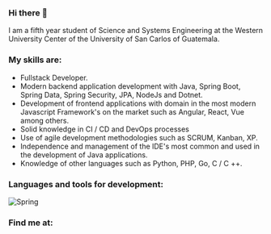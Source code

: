 ### Hi there 👋

<!--
**BryanBmmF/BryanBmmF** is a ✨ _special_ ✨ repository because its `README.md` (this file) appears on your GitHub profile.

Here are some ideas to get you started:

- 🔭 I’m currently working on ...
- 🌱 I’m currently learning ...
- 👯 I’m looking to collaborate on ...
- 🤔 I’m looking for help with ...
- 💬 Ask me about ...
- 📫 How to reach me: ...
- 😄 Pronouns: ...
- ⚡ Fun fact: ...
-->

I am a fifth year student of Science and Systems Engineering at the Western University Center of the University of San Carlos of Guatemala.

### My skills are:

 - Fullstack Developer.
 - Modern backend application development with Java, Spring Boot, Spring Data, Spring Security, JPA, NodeJs and Dotnet.
 - Development of frontend applications with domain in the most modern Javascript Framework's on the market such as Angular, React, Vue among others.
 - Solid knowledge in CI / CD and DevOps processes
 - Use of agile development methodologies such as SCRUM, Kanban, XP.
 - Independence and management of the IDE's most common and used in the development of Java applications.
 - Knowledge of other languages such as Python, PHP, Go, C / C ++.

### Languages ​​and tools for development:
![Spring](https://img.shields.io/endpoint?label=Spring&logo=Spring&style=for-the-badge)</br>

### Find me at:




